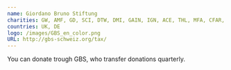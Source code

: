 ```yaml
---
name: Giordano Bruno Stiftung
charities: GW, AMF, GD, SCI, DTW, DMI, GAIN, IGN, ACE, THL, MFA, CFAR, MIRI, FHI
countries: UK, DE
logo: /images/GBS_en_color.png
URL: http://gbs-schweiz.org/tax/
---
```

You can donate trough GBS, who transfer donations quarterly.
